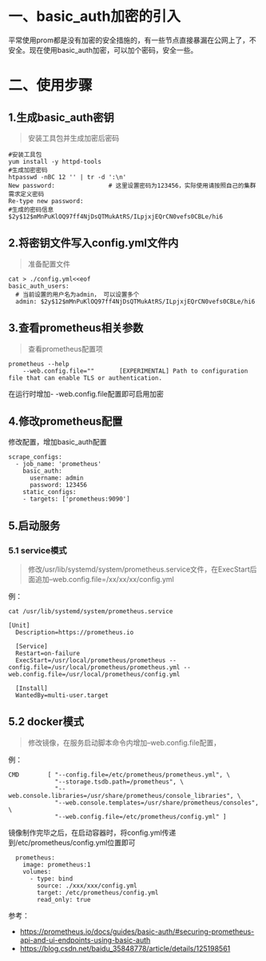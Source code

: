 # 一、basic_auth加密的引入

平常使用prom都是没有加密的安全措施的，有一些节点直接暴漏在公网上了，不安全。现在使用basic_auth加密，可以加个密码，安全一些。

# 二、使用步骤

## 1.生成basic_auth密钥

> 安装工具包并生成加密后密码
```
#安装工具包
yum install -y httpd-tools
#生成加密密码
htpasswd -nBC 12 '' | tr -d ':\n'
New password:               # 这里设置密码为123456，实际使用请按照自己的集群需求定义密码
Re-type new password:
#生成的密码信息
$2y$12$mMnPuKlOQ97ff4NjDsQTMukAtRS/ILpjxjEQrCN0vefs0CBLe/hi6
```

## 2.将密钥文件写入config.yml文件内

> 准备配置文件
```
cat > ./config.yml<<eof
basic_auth_users:
  # 当前设置的用户名为admin， 可以设置多个
  admin: $2y$12$mMnPuKlOQ97ff4NjDsQTMukAtRS/ILpjxjEQrCN0vefs0CBLe/hi6
```

## 3.查看prometheus相关参数

> 查看prometheus配置项
```
prometheus --help
	--web.config.file=""       [EXPERIMENTAL] Path to configuration file that can enable TLS or authentication.
```

在运行时增加- -web.config.file配置即可启用加密

## 4.修改prometheus配置
修改配置，增加basic_auth配置
```
scrape_configs:
  - job_name: 'prometheus'
    basic_auth:
      username: admin
      password: 123456
    static_configs:
    - targets: ['prometheus:9090']
```

## 5.启动服务

### 5.1 service模式

> 修改/usr/lib/systemd/system/prometheus.service文件，在ExecStart后面追加–web.config.file=/xx/xx/xx/config.yml

例：
```
cat /usr/lib/systemd/system/prometheus.service 

[Unit]
  Description=https://prometheus.io

  [Service]
  Restart=on-failure
  ExecStart=/usr/local/prometheus/prometheus --config.file=/usr/local/prometheus/prometheus.yml --web.config.file=/usr/local/prometheus/config.yml

  [Install]
  WantedBy=multi-user.target
```

## 5.2 docker模式

> 修改镜像，在服务启动脚本命令内增加–web.config.file配置，

例：
```
CMD        [ "--config.file=/etc/prometheus/prometheus.yml", \
             "--storage.tsdb.path=/prometheus", \
             "--web.console.libraries=/usr/share/prometheus/console_libraries", \
             "--web.console.templates=/usr/share/prometheus/consoles", \
             "--web.config.file=/etc/prometheus/config.yml" ]
```

镜像制作完毕之后，在启动容器时，将config.yml传递到/etc/prometheus/config.yml位置即可
```
  prometheus:
    image: prometheus:1
    volumes:
      - type: bind
        source: ./xxx/xxx/config.yml
        target: /etc/prometheus/config.yml
        read_only: true
```

参考：
- https://prometheus.io/docs/guides/basic-auth/#securing-prometheus-api-and-ui-endpoints-using-basic-auth
- https://blog.csdn.net/baidu_35848778/article/details/125198561
